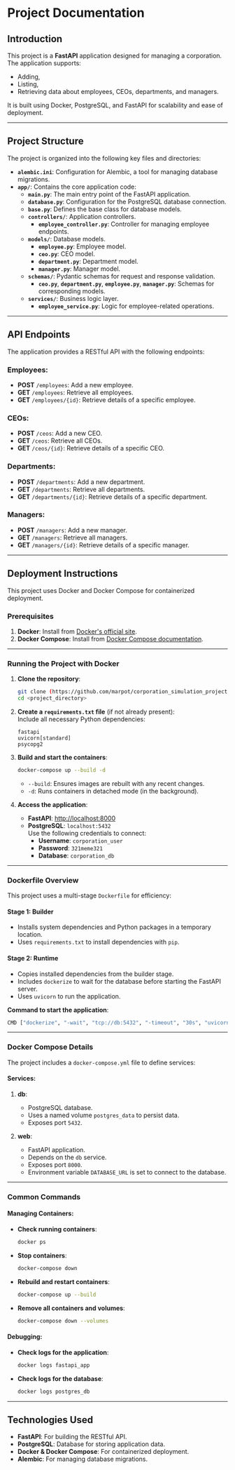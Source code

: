 # Project Documentation

## Introduction

This project is a **FastAPI** application designed for managing a corporation.  
The application supports:
- Adding,  
- Listing,  
- Retrieving data about employees, CEOs, departments, and managers.

It is built using Docker, PostgreSQL, and FastAPI for scalability and ease of deployment.

---

## Project Structure

The project is organized into the following key files and directories:

- **`alembic.ini`**: Configuration for Alembic, a tool for managing database migrations.
- **`app/`**: Contains the core application code:
  - **`main.py`**: The main entry point of the FastAPI application.
  - **`database.py`**: Configuration for the PostgreSQL database connection.
  - **`base.py`**: Defines the base class for database models.
  - **`controllers/`**: Application controllers.
    - **`employee_controller.py`**: Controller for managing employee endpoints.
  - **`models/`**: Database models.
    - **`employee.py`**: Employee model.
    - **`ceo.py`**: CEO model.
    - **`department.py`**: Department model.
    - **`manager.py`**: Manager model.
  - **`schemas/`**: Pydantic schemas for request and response validation.
    - **`ceo.py`**, **`department.py`**, **`employee.py`**, **`manager.py`**: Schemas for corresponding models.
  - **`services/`**: Business logic layer.
    - **`employee_service.py`**: Logic for employee-related operations.

---

## API Endpoints

The application provides a RESTful API with the following endpoints:

### Employees:
- **POST** `/employees`: Add a new employee.  
- **GET** `/employees`: Retrieve all employees.  
- **GET** `/employees/{id}`: Retrieve details of a specific employee.

### CEOs:
- **POST** `/ceos`: Add a new CEO.  
- **GET** `/ceos`: Retrieve all CEOs.  
- **GET** `/ceos/{id}`: Retrieve details of a specific CEO.

### Departments:
- **POST** `/departments`: Add a new department.  
- **GET** `/departments`: Retrieve all departments.  
- **GET** `/departments/{id}`: Retrieve details of a specific department.

### Managers:
- **POST** `/managers`: Add a new manager.  
- **GET** `/managers`: Retrieve all managers.  
- **GET** `/managers/{id}`: Retrieve details of a specific manager.

---

## Deployment Instructions

This project uses Docker and Docker Compose for containerized deployment.

### Prerequisites
1. **Docker**: Install from [Docker's official site](https://docs.docker.com/get-docker/).
2. **Docker Compose**: Install from [Docker Compose documentation](https://docs.docker.com/compose/install/).

---

### Running the Project with Docker

1. **Clone the repository**:
   ```bash
   git clone (https://github.com/marpot/corporation_simulation_project.git)
   cd <project_directory>
   ```

2. **Create a `requirements.txt` file** (if not already present):  
   Include all necessary Python dependencies:
   ```text
   fastapi
   uvicorn[standard]
   psycopg2
   ```

3. **Build and start the containers**:
   ```bash
   docker-compose up --build -d
   ```
   - `--build`: Ensures images are rebuilt with any recent changes.
   - `-d`: Runs containers in detached mode (in the background).

4. **Access the application**:
   - **FastAPI**: [http://localhost:8000](http://localhost:8000)  
   - **PostgreSQL**: `localhost:5432`  
     Use the following credentials to connect:
     - **Username**: `corporation_user`  
     - **Password**: `321meme321`  
     - **Database**: `corporation_db`

---

### Dockerfile Overview

This project uses a multi-stage `Dockerfile` for efficiency:

#### Stage 1: Builder
- Installs system dependencies and Python packages in a temporary location.  
- Uses `requirements.txt` to install dependencies with `pip`.

#### Stage 2: Runtime
- Copies installed dependencies from the builder stage.
- Includes `dockerize` to wait for the database before starting the FastAPI server.
- Uses `uvicorn` to run the application.

**Command to start the application**:
```bash
CMD ["dockerize", "-wait", "tcp://db:5432", "-timeout", "30s", "uvicorn", "app.main:app", "--host", "0.0.0.0", "--port", "8000"]
```

---

### Docker Compose Details

The project includes a `docker-compose.yml` file to define services:

#### Services:
1. **db**:
   - PostgreSQL database.
   - Uses a named volume `postgres_data` to persist data.
   - Exposes port `5432`.

2. **web**:
   - FastAPI application.
   - Depends on the `db` service.
   - Exposes port `8000`.
   - Environment variable `DATABASE_URL` is set to connect to the database.

---

### Common Commands

#### Managing Containers:
- **Check running containers**:
  ```bash
  docker ps
  ```
- **Stop containers**:
  ```bash
  docker-compose down
  ```
- **Rebuild and restart containers**:
  ```bash
  docker-compose up --build
  ```
- **Remove all containers and volumes**:
  ```bash
  docker-compose down --volumes
  ```

#### Debugging:
- **Check logs for the application**:
  ```bash
  docker logs fastapi_app
  ```
- **Check logs for the database**:
  ```bash
  docker logs postgres_db
  ```

---

## Technologies Used

- **FastAPI**: For building the RESTful API.
- **PostgreSQL**: Database for storing application data.
- **Docker & Docker Compose**: For containerized deployment.
- **Alembic**: For managing database migrations.
